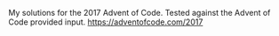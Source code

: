My solutions for the 2017 Advent of Code. Tested against the Advent of Code provided input. https://adventofcode.com/2017
